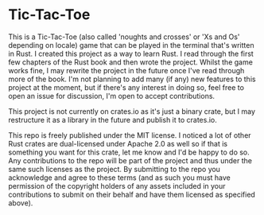 # Tic-Tac-Toe

This is a Tic-Tac-Toe (also called 'noughts and crosses' or 'Xs and Os' depending on locale) game that can be played in the terminal that's written in Rust. I created this project as a way to learn Rust. I read through the first few chapters of the Rust book and then wrote the project. Whilst the game works fine, I may rewrite the project in the future once I've read through more of the book. I'm not planning to add many (if any) new features to this project at the moment, but if there's any interest in doing so, feel free to open an issue for discussion, I'm open to accept contributions.

This project is not currently on crates.io as it's just a binary crate, but I may restructure it as a library in the future and publish it to crates.io.

This repo is freely published under the MIT license. I noticed a lot of other Rust crates are dual-licensed under Apache 2.0 as well so if that is something you want for this crate, let me know and I'd be happy to do so. Any contributions to the repo will be part of the project and thus under the same such licenses as the project. By submitting to the repo you acknowledge and agree to these terms (and as such you must have permission of the copyright holders of any assets included in your contributions to submit on their behalf and have them licensed as specified above).
